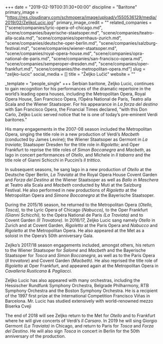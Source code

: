+++
date = "2019-02-19T00:31:30+00:00"
discipline = "Baritone"
primary_image = "https://res.cloudinary.com/schmopera/image/upload/v1550536129/media/2019/02/ZeljkoLucic.jpg"
primary_image_credit = ""
related_companies = ["scene/companies/lyric-opera-of-chicago.md", "scene/companies/bayerische-staatsoper.md", "scene/companies/teatro-alla-scala.md", "scene/companies/opernhaus-zurich.md", "scene/companies/deutsche-oper-berlin.md", "scene/companies/salzburg-festival.md", "scene/companies/wiener-staatsoper.md", "scene/companies/royal-opera-house.md", "scene/companies/opra-national-de-paris.md", "scene/companies/san-francisco-opera.md", "scene/companies/semperoper-dresden.md", "scene/companies/oper-frankfurt.md", "scene/companies/the-metropolitan-opera.md"]
slug = "zeljko-lucic"
social_media = []
title = "Željko Lučić"
website = ""

_template = "people_single"
+++
Serbian baritone, Zeljko Lucic, continues to gain recognition for his performances of the dramatic repertoire in the world’s leading opera houses, including the Metropolitan Opera, Royal Opera House, San Francisco Opera, l’Opéra National de Paris, Teatro alla Scala and the Wiener Staatsoper. For his appearance in _La forza del destino_ with San Francisco Opera, the Financial Times declared, “with this Don Carlo, Zeljko Lucic served notice that he is one of today’s pre-eminent Verdi baritones.”

His many engagements in the 2007-08 season included the Metropolitan Opera, singing the title role in a new production of Verdi’s _Macbeth_ (conducted by James Levine); the Wiener Staatsoper as Germont in _La traviata_; Staatsoper Dresden for the title role in _Rigoletto_; and Oper Frankfurt to reprise the title roles of _Simon Boccanegra_ and _Macbeth_, as Iago in concert performances of _Otello_, and Michele in _Il tabarro_ and the title role of Gianni Schicchi in Puccini’s _Il trittico_.

In subsequent seasons, he sang Iago in a new production of _Otello_ at the Deutsche Oper Berlin, _La Traviata_ at the Royal Opera House Covent Garden and _Forza del Destino_ at the Wiener Staatsoper as well as _Ballo in Maschera_ at Teatro alla Scala and _Macbeth_ conducted by Muti at the Salzburg Festival. He also performed in new productions of _Rigoletto_ at the Metropolitan Opera and _Simone Boccanegra_ at the Bayerische Staatsoper.

During the 2015/16 season, he returned to the Metropolitan Opera (_Otello, Tosca),_ to the Lyric Opera of Chicago (_Nabucco),_ to the Oper Frankfurt _(Gianni Schicchi),_ to the Opéra National de Paris _(La Traviata)_ and to Covent Garden _(Il Trovatore)._ In 2016/17, Zeljko Lucic sang namely _Otello_ in Zurich and at Covent Garden, _Rigoletto_ at the Paris Opera and _Nabucco_ and _Rigoletto_ at the Metropolitan Opera. He also appeared at the Met as a soloist in the Opera’s 50th anniversary Gala.

Zejlko’s 2017/18 season engagements included, amongst others, his return to the Wiener Staatsoper for _Salomé_ and _Macbeth_ and the Bayerische Staatsoper for _Tosca_ and _Simon Boccanegra_, as well as to the Paris Opera (_Il trovatore_) and Covent Garden (_Macbeth)_. He also reprised the title role of _Rigoletto_ at Oper Frankfurt, and appeared again at the Metropolitan Opera in _Cavalleria Rusticana & Pagliacci._

Zeljko Lucic has also appeared with many orchestras, including the Hessischer Rundfunk Symphony Orchestra, Belgrade Philharmony, RTB Symphony Orchestra and the Boston Symphony Orchestra. He is a recipient of the 1997 first prize at the International Competition Francisco Viñas in Barcelona. Mr. Lucic has studied extensively with world-renowned mezzo Biserka Cveji

The end of 2018 will see Zeljko return to the Met for _Otello_ and to Frankfurt where he will give concerts of Verdi’s _Il Carsaro_. In 2019 he will sing Giorgio Germont _(La Traviata)_ in Chicago, and return to Paris for _Tosca_ and _Forza del Destino_. He will also sign _Tosca_ in concert in Berlin for the 50th anniversary of the production.